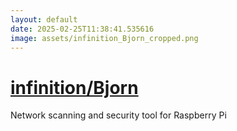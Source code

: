 ```yaml
---
layout: default
date: 2025-02-25T11:38:41.535616
image: assets/infinition_Bjorn_cropped.png
---
```


# [infinition/Bjorn](https://github.com/infinition/Bjorn)

Network scanning and security tool for Raspberry Pi
